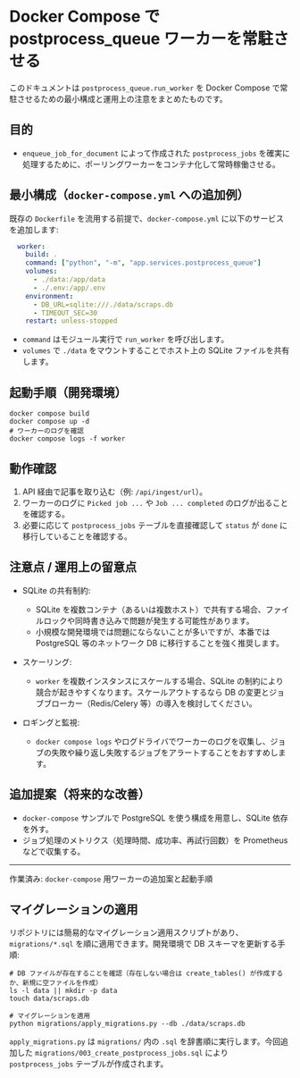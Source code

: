 # Docker Compose で postprocess_queue ワーカーを常駐させる

このドキュメントは `postprocess_queue.run_worker` を Docker Compose で常駐させるための最小構成と運用上の注意をまとめたものです。

## 目的

- `enqueue_job_for_document` によって作成された `postprocess_jobs` を確実に処理するために、ポーリングワーカーをコンテナ化して常時稼働させる。

## 最小構成（`docker-compose.yml` への追加例）

既存の `Dockerfile` を流用する前提で、`docker-compose.yml` に以下のサービスを追加します:

```yaml
  worker:
    build: .
    command: ["python", "-m", "app.services.postprocess_queue"]
    volumes:
      - ./data:/app/data
      - ./.env:/app/.env
    environment:
      - DB_URL=sqlite:///./data/scraps.db
      - TIMEOUT_SEC=30
    restart: unless-stopped
```

- `command` はモジュール実行で `run_worker` を呼び出します。
- `volumes` で `./data` をマウントすることでホスト上の SQLite ファイルを共有します。

## 起動手順（開発環境）

```fish
docker compose build
docker compose up -d
# ワーカーのログを確認
docker compose logs -f worker
```

## 動作確認

1. API 経由で記事を取り込む（例: `/api/ingest/url`）。
2. ワーカーのログに `Picked job ...` や `Job ... completed` のログが出ることを確認する。
3. 必要に応じて `postprocess_jobs` テーブルを直接確認して `status` が `done` に移行していることを確認する。

## 注意点 / 運用上の留意点

- SQLite の共有制約:
  - SQLite を複数コンテナ（あるいは複数ホスト）で共有する場合、ファイルロックや同時書き込みで問題が発生する可能性があります。
  - 小規模な開発環境では問題にならないことが多いですが、本番では PostgreSQL 等のネットワーク DB に移行することを強く推奨します。

- スケーリング:
  - `worker` を複数インスタンスにスケールする場合、SQLite の制約により競合が起きやすくなります。スケールアウトするなら DB の変更とジョブブローカー（Redis/Celery 等）の導入を検討してください。

- ロギングと監視:
  - `docker compose logs` やログドライバでワーカーのログを収集し、ジョブの失敗や繰り返し失敗するジョブをアラートすることをおすすめします。

## 追加提案（将来的な改善）

- `docker-compose` サンプルで PostgreSQL を使う構成を用意し、SQLite 依存を外す。
- ジョブ処理のメトリクス（処理時間、成功率、再試行回数）を Prometheus などで収集する。 

---

作業済み: `docker-compose` 用ワーカーの追加案と起動手順

## マイグレーションの適用

リポジトリには簡易的なマイグレーション適用スクリプトがあり、`migrations/*.sql` を順に適用できます。開発環境で DB スキーマを更新する手順:

```fish
# DB ファイルが存在することを確認（存在しない場合は create_tables() が作成するか、新規に空ファイルを作成）
ls -l data || mkdir -p data
touch data/scraps.db

# マイグレーションを適用
python migrations/apply_migrations.py --db ./data/scraps.db
```

`apply_migrations.py` は `migrations/` 内の `.sql` を辞書順に実行します。今回追加した `migrations/003_create_postprocess_jobs.sql` により `postprocess_jobs` テーブルが作成されます。
